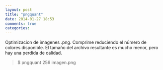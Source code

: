 ```yaml
---
layout: post
title: "pngquant"
date: 2014-01-27 18:53
comments: true
categories: 
---
```

Optimizacion de imagenes .png. Comprime reduciendo el número de colores disponible. El tamaño del archivo resultante es mucho menor, pero hay una perdida de calidad.

>$ pngquant 256 imagen.png

